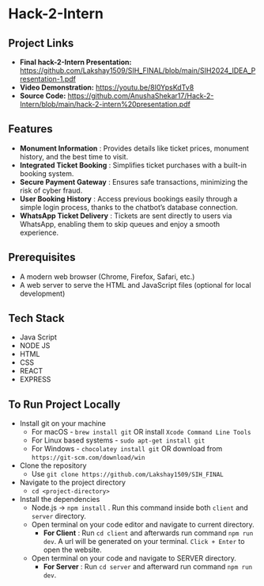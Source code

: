 # Hack-2-Intern


## Project Links

- **Final hack-2-Intern Presentation:** https://github.com/Lakshay1509/SIH_FINAL/blob/main/SIH2024_IDEA_Presentation-1.pdf
- **Video Demonstration:** https://youtu.be/8I0YpsKdTv8
- **Source Code:** https://github.com/AnushaShekar17/Hack-2-Intern/blob/main/hack-2-intern%20presentation.pdf


## Features


- **Monument Information** : Provides details like ticket prices, monument history, and the best time to visit.
- **Integrated Ticket Booking** : Simplifies ticket purchases with a built-in booking system.
- **Secure Payment Gateway** : Ensures safe transactions, minimizing the risk of cyber fraud.
- **User Booking History** : Access previous bookings easily through a simple login process, thanks to the chatbot’s database connection.
- **WhatsApp Ticket Delivery** : Tickets are sent directly to users via WhatsApp, enabling them to skip queues and enjoy a smooth experience.


  

## Prerequisites


- A modern web browser (Chrome, Firefox, Safari, etc.)
- A web server to serve the HTML and JavaScript files (optional for local development)

## Tech Stack 
- Java Script
- NODE JS
- HTML
- CSS
- REACT
- EXPRESS

## To Run Project Locally

- Install git on your machine
    - For macOS - `brew install git` OR install `Xcode Command Line Tools`
    - For Linux based systems - `sudo apt-get install git`
    - For Windows - `chocolatey install git` OR download from `https://git-scm.com/download/win`
- Clone the repository
    - Use `git clone https://github.com/Lakshay1509/SIH_FINAL`
- Navigate to the project directory
    - `cd <project-directory>`
- Install the dependencies
    - Node.js -> `npm install` . Run this command inside both `client` and `server` directory.
    - Open terminal on your code editor and navigate to current directory.
      - **For Client** : Run `cd client` and afterwards run command  `npm run dev`. A url will be generated on your terminal. `Click + Enter` to open the website.
    - Open terminal on your code and navigate to SERVER directory.
      - **For Server**  : Run `cd server` and afterward run command `npm run dev`.
